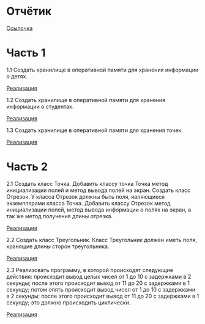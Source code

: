 # Отчётик

[Ссылочка](https://github.com/shlyapik228/bmstu_archEvm/blob/master/lab_01/Suchkov_lab_01_report.pdf)

# Часть 1

1.1 Создать хранилище в оперативной памяти для хранения информации о детях.

[Реализация](https://github.com/shlyapik228/bmstu_archEvm/blob/master/lab_01/task_1/task-11.js)

1.2 Создать хранилище в оперативной памяти для хранения информации о студентах.

[Реализация](https://github.com/shlyapik228/bmstu_archEvm/blob/master/lab_01/task_1/task-12.js)

1.3 Создать хранилище в оперативной памяти для хранения точек. 

[Реализация](https://github.com/shlyapik228/bmstu_archEvm/blob/master/lab_01/task_1/task-13.js)


# Часть 2
2.1 Создать класс Точка. Добавить классу точка Точка метод инициализации полей и метод вывода полей на экран. Создать класс Отрезок. У класса Отрезок должны быть поля, являющиеся экземплярами класса Точка. Добавить классу Отрезок метод инициализации полей, метод вывода информации о полях на экран, а так же метод получения длины отрезка. 

[Реализация](https://github.com/shlyapik228/bmstu_archEvm/blob/master/lab_01/task_2/task-21.js)

2.2 Создать класс Треугольник. Класс Треугольник должен иметь поля, хранящие длины сторон треугольника. 

[Реализация](https://github.com/shlyapik228/bmstu_archEvm/blob/master/lab_01/task_2/task-22.js)

2.3 Реализовать программу, в которой происходят следующие действия: происходит вывод целых чисел от 1 до 10 с задержками в 2 секунды; после этого происходит вывод от 11 до 20 с задержками в 1 секунду; потом опять происходит вывод чисел от 1 до 10 с задержками в 2 секунды; после этого происходит вывод от 11 до 20 с задержками в 1 секунду; это должно происходить циклически. 

[Реализация](https://github.com/shlyapik228/bmstu_archEvm/blob/master/lab_01/task_2/task-23.js)
